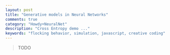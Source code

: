 ```yaml
---
layout: post
title: "Generative models in Neural Networks"
comments: true
category: "Howdy+NeuralNet"
description: "Cross Entropy demo ..."
keywords: "flocking behavior, simulation, javascript, creative coding"
---
```


> TODO